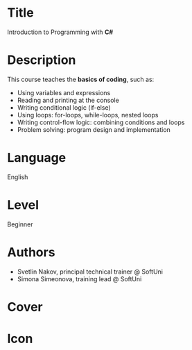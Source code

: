 # Title
Introduction to Programming with **C#**

# Description
This course teaches the **basics of coding**, such as:
 - Using variables and expressions
 - Reading and printing at the console
 - Writing conditional logic (if-else)
 - Using loops: for-loops, while-loops, nested loops
 - Writing control-flow logic: combining conditions and loops
 - Problem solving: program design and implementation

# Language
English

# Level
Beginner

# Authors
 - Svetlin Nakov, principal technical trainer @ SoftUni
 - Simona Simeonova, training lead @ SoftUni

# Cover

# Icon
